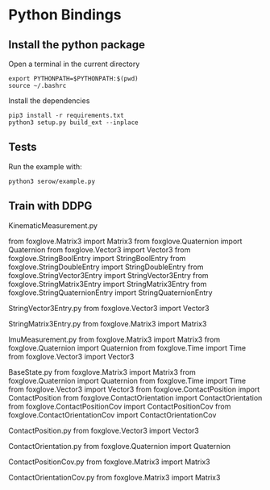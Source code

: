 # Python Bindings

## Install the python package

Open a terminal in the current directory

```
export PYTHONPATH=$PYTHONPATH:$(pwd)
source ~/.bashrc
```

Install the dependencies

```
pip3 install -r requirements.txt
python3 setup.py build_ext --inplace
```

## Tests
Run the example with: 

```
python3 serow/example.py
```

## Train with DDPG

KinematicMeasurement.py

from foxglove.Matrix3 import Matrix3
from foxglove.Quaternion import Quaternion
from foxglove.Vector3 import Vector3
from foxglove.StringBoolEntry import StringBoolEntry
from foxglove.StringDoubleEntry import StringDoubleEntry
from foxglove.StringVector3Entry import StringVector3Entry
from foxglove.StringMatrix3Entry import StringMatrix3Entry
from foxglove.StringQuaternionEntry import StringQuaternionEntry

StringVector3Entry.py
from foxglove.Vector3 import Vector3

StringMatrix3Entry.py
from foxglove.Matrix3 import Matrix3

ImuMeasurement.py
from foxglove.Matrix3 import Matrix3
from foxglove.Quaternion import Quaternion
from foxglove.Time import Time
from foxglove.Vector3 import Vector3

BaseState.py
from foxglove.Matrix3 import Matrix3
from foxglove.Quaternion import Quaternion
from foxglove.Time import Time
from foxglove.Vector3 import Vector3
from foxglove.ContactPosition import ContactPosition
from foxglove.ContactOrientation import ContactOrientation
from foxglove.ContactPositionCov import ContactPositionCov
from foxglove.ContactOrientationCov import ContactOrientationCov

ContactPosition.py
from foxglove.Vector3 import Vector3

ContactOrientation.py
from foxglove.Quaternion import Quaternion

ContactPositionCov.py
from foxglove.Matrix3 import Matrix3

ContactOrientationCov.py
from foxglove.Matrix3 import Matrix3


